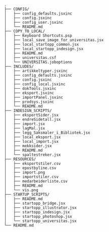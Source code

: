     .
    ├── CONFIG/
    │   ├── config_defaults.jsxinc
    │   ├── config.jsxinc
    │   ├── config_user.jsxinc
    │   └── README.md
    ├── COPY_TO_LOCAL/
    │   ├── Keyboard Shortcuts.psp
    │   ├── local_save_image_for_universitas.jsx
    │   ├── local_startopp_common.jsx
    │   ├── local_startopp_indesign.jsx
    │   ├── README.md
    │   ├── universitas.csf
    │   └── UNIVERSITAS.joboptions
    ├── INCLUDES/
    │   ├── artikkeltyper.jsxinc
    │   ├── config_defaults.jsxinc
    │   ├── config.jsxinc
    │   ├── config_local.jsxinc
    │   ├── dokTools.jsxinc
    │   ├── eksport.jsxinc
    │   ├── importPanel.jsxinc
    │   ├── prodsys.jsxinc
    │   └── README.md
    ├── INDESIGN_SCRIPTS/
    │   ├── eksportSider.jsx
    │   ├── endreSidetall.jsx
    │   ├── import.jsx
    │   ├── lagMal.jsx
    │   ├── legg_Saksmaler_i_Bibliotek.jsx
    │   ├── local_eksport.jsx
    │   ├── local_import.jsx
    │   ├── mekksider.jsx
    │   ├── README.md
    │   └── spaltestreker.jsx
    ├── RESOURCES/
    │   ├── eksportstiler.csv
    │   ├── epostbyline.csv
    │   ├── import.png
    │   ├── importstiler.csv
    │   ├── medarbeiderliste.csv
    │   ├── README.md
    │   └── vis.png
    ├── STARTUP_SCRIPTS/
    │   ├── README.md
    │   ├── startopp_bridge.jsx
    │   ├── startopp_illustrator.jsx
    │   ├── startopp_indesign.jsx
    │   ├── startopp_photoshop.jsx
    │   └── startopp_universitas.jsx
    └── README.md

